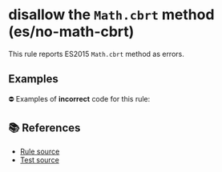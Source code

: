 # disallow the `Math.cbrt` method (es/no-math-cbrt)

This rule reports ES2015 `Math.cbrt` method as errors.

## Examples

⛔ Examples of **incorrect** code for this rule:

<eslint-playground type="bad" code="/*eslint es/no-math-cbrt: error */
const n = Math.cbrt(value)
" />

## 📚 References

- [Rule source](https://github.com/mysticatea/eslint-plugin-es/blob/v1.3.2/lib/rules/no-math-cbrt.js)
- [Test source](https://github.com/mysticatea/eslint-plugin-es/blob/v1.3.2/tests/lib/rules/no-math-cbrt.js)
